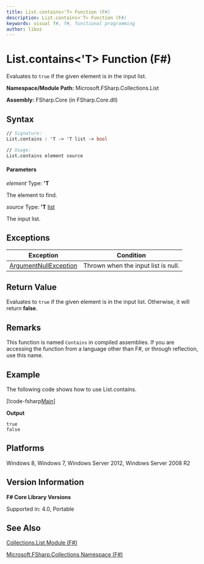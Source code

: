 ```yaml
---
title: List.contains<'T> Function (F#)
description: List.contains<'T> Function (F#)
keywords: visual f#, f#, functional programming
author: liboz
---
```


# List.contains<'T> Function (F#)

Evaluates to `true` if the given element is in the input list.

**Namespace/Module Path:** Microsoft.FSharp.Collections.List

**Assembly:** FSharp.Core (in FSharp.Core.dll)

## Syntax

```fsharp
// Signature:
List.contains : 'T -> 'T list -> bool

// Usage:
List.contains element source
```

#### Parameters
*element*
Type: **'T**

The element to find.

*source*
Type: **'T** [list](https://msdn.microsoft.com/library/c627b668-477b-4409-91ed-06d7f1b3e4a7)

The input list.

## Exceptions

|Exception|Condition|
|----|----|
|[ArgumentNullException](https://msdn.microsoft.com/library/system.argumentnullexception.aspx)|Thrown when the input list is null.|

## Return Value

Evaluates to `true` if the given element is in the input list. Otherwise, it will return **false**.

## Remarks
This function is named `Contains` in compiled assemblies. If you are accessing the function from a language other than F#, or through reflection, use this name.

## Example

The following code shows how to use List.contains.

[!code-fsharp[Main](snippets/fslists/snippet113.fs)]

**Output**

```
true
false
```

## Platforms
Windows 8, Windows 7, Windows Server 2012, Windows Server 2008 R2

## Version Information
**F# Core Library Versions**

Supported in: 4.0, Portable

## See Also

[Collections.List Module &#40;F&#35;&#41;](Collections.List-Module-%5BFSharp%5D.md)

[Microsoft.FSharp.Collections Namespace &#40;F&#35;&#41;](Microsoft.FSharp.Collections-Namespace-%5BFSharp%5D.md)